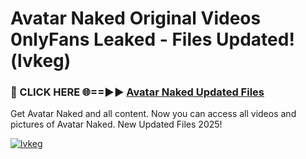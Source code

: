 # Avatar Naked Original Videos 0nlyFans Leaked - Files Updated! (lvkeg)

<h3>🔴 CLICK HERE 🌐==►► <a href="https://tinyurl.com/yckcrads" rel="nofollow">Avatar Naked Updated Files</a></h3>

Get Avatar Naked and all content. Now you can access all videos and pictures of Avatar Naked. New Updated Files 2025!

[![lvkeg](https://i.imgur.com/hpKpOFt.gif)](https://tinyurl.com/yckcrads)
